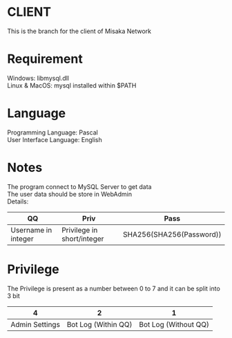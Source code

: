 # CLIENT
This is the branch for the client of Misaka Network<br>
# Requirement
Windows: libmysql.dll<br>
Linux & MacOS: mysql installed within $PATH<br>
# Language
Programming Language: Pascal<br>
User Interface Language: English<br>
# Notes
The program connect to MySQL Server to get data<br>
The user data should be store in WebAdmin<br>
Details: <br>

| QQ | Priv | Pass |
|---------------------|----------------------------|--------------------------|
| Username in integer | Privilege in short/integer | SHA256(SHA256(Password)) |

# Privilege
The Privilege is present as a number between 0 to 7
and it can be split into 3 bit

| 4 | 2 | 1 |
|----------------|---------------------|----------------------|
| Admin Settings | Bot Log (Within QQ) | Bot Log (Without QQ) |
